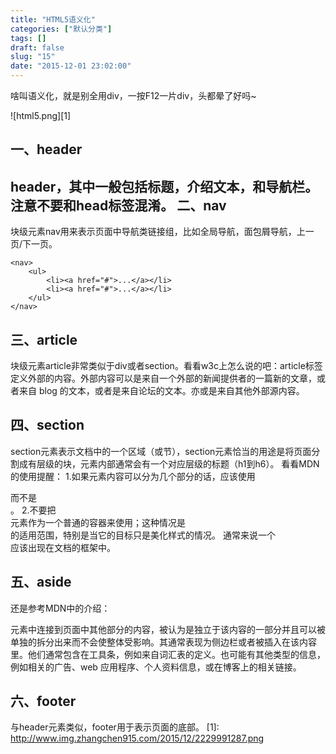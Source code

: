 ```yaml
---
title: "HTML5语义化"
categories: ["默认分类"]
tags: []
draft: false
slug: "15"
date: "2015-12-01 23:02:00"
---
```


啥叫语义化，就是别全用div，一按F12一片div，头都晕了好吗~

![html5.png][1]

一、header
--------
header，其中一般包括标题，介绍文本，和导航栏。注意不要和head标签混淆。
二、nav
-----
块级元素nav用来表示页面中导航类链接组，比如全局导航，面包屑导航，上一页/下一页。

    <nav>
        <ul>
            <li><a href="#">...</a></li>
            <li><a href="#">...</a></li>
        </ul>
    </nav>

三、article
---------
块级元素article非常类似于div或者section。看看w3c上怎么说的吧：article标签定义外部的内容。外部内容可以是来自一个外部的新闻提供者的一篇新的文章，或者来自 blog 的文本，或者是来自论坛的文本。亦或是来自其他外部源内容。

四、section
---------
section元素表示文档中的一个区域（或节），section元素恰当的用途是将页面分割成有层级的块，元素内部通常会有一个对应层级的标题（h1到h6）。
看看MDN的使用提醒：
1.如果元素内容可以分为几个部分的话，应该使用 <article> 而不是 <section>。
2.不要把 <section> 元素作为一个普通的容器来使用；这种情况是 <div> 的适用范围，特别是当它的目标只是美化样式的情况。 通常来说一个 <section> 应该出现在文档的框架中。

五、aside
-------

还是参考MDN中的介绍：<aside> 元素中连接到页面中其他部分的内容，被认为是独立于该内容的一部分并且可以被单独的拆分出来而不会使整体受影响。其通常表现为侧边栏或者被插入在该内容里。他们通常包含在工具条，例如来自词汇表的定义。也可能有其他类型的信息，例如相关的广告、web 应用程序、个人资料信息，或在博客上的相关链接。

六、footer
--------
与header元素类似，footer用于表示页面的底部。
  [1]: http://www.img.zhangchen915.com/2015/12/2229991287.png
